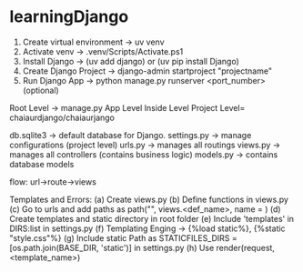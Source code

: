 # learningDjango

1. Create virtual environment -> uv venv
2. Activate venv -> .venv/Scripts/Activate.ps1
3. Install Django -> (uv add django) or (uv pip install Django)
4. Create Django Project -> django-admin startproject "projectname"
5. Run Django App -> python manage.py runserver <port_number>(optional)


Root Level -> manage.py
App Level
Inside Level
Project Level= chaiaurdjango/chaiaurjango

db.sqlite3  -> default database for Django.
settings.py -> manage configurations (project level)
urls.py     -> manages all routings
views.py    -> manages all controllers (contains business logic)
models.py   -> contains database models

flow: url->route->views 

Templates and Errors:
(a) Create views.py
(b) Define functions in views.py
(c) Go to urls and add paths as path("<name>", views.<def_name>, name = <name>)
(d) Create templates and static directory in root folder
(e) Include 'templates' in DIRS:list in settings.py
(f) Templating Enging -> {%load static%}, {%static "style.css"%}
(g) Include static Path as STATICFILES_DIRS = [os.path.join(BASE_DIR, 'static')] in settings.py
(h) Use render(request, <template_name>)

